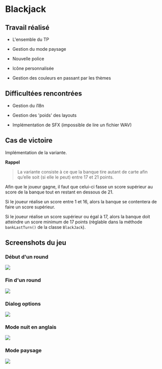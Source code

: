 # Blackjack

## Travail réalisé

* L'ensemble du TP 

* Gestion du mode paysage

* Nouvelle police

* Icône personnalisée

* Gestion des couleurs en passant par les thèmes

## Difficultées rencontrées

* Gestion du i18n

* Gestion des 'poids' des layouts

* Implémentation de SFX (impossible de lire un fichier WAV)

## Cas de victoire

Implémentation de la variante.

**Rappel**

> La variante consiste à ce que la banque tire autant de carte afin qu’elle soit (si elle le peut) entre 17 et 21 points.

Afin que le joueur gagne, il faut que celui-ci fasse un score supérieur au score de la banque tout en restant en dessous de 21.

Si le joueur réalise un score entre 1 et 16, alors la banque se contentera de faire un score supérieur.

Si le joueur réalise un score supérieur ou égal à 17, alors la banque doit atteindre un score minimum de 17 points (règlable dans la méthode `bankLastTurn()` de la classe `BlackJack`).

## Screenshots du jeu

### Début d'un round

![](https://github.com/Remy93130/BlackJack/blob/main/images/screen_1.png?raw=true)

### Fin d'un round

![](https://github.com/Remy93130/BlackJack/blob/main/images/screen_2.png?raw=true)

### Dialog options

![](https://github.com/Remy93130/BlackJack/blob/main/images/screen_3.png?raw=true)

### Mode nuit en anglais

![](https://github.com/Remy93130/BlackJack/blob/main/images/screen_4.png?raw=true)

### Mode paysage

![](https://github.com/Remy93130/BlackJack/blob/main/images/screen_5.png?raw=true)

